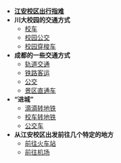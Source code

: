 * [**江安校区出行指难**](/)
* **川大校园的交通方式**
  * [校车](Ch1/A1.md )
  * [校园公交](Ch1/A2.md )
  * [校园穿梭车](Ch1/A3.md)
* **成都的一些交通方式**
  * [轨道交通](Ch2/A1.md)
  * [铁路客运](Ch2/A2.md)
  * [公交](Ch2/A3.md)
  * [景区直通车](Ch2/A4.md)
* **“进城”**
  * [滴滴转地铁](Ch3/A1.md)
  * [校车转地铁](Ch3/A2.md)
  * [公交车](Ch3/A3.md)
* **从江安校区出发前往几个特定的地方**
  * [前往火车站](Ch4/A1.md)
  * [前往机场](Ch4/A2.md)

